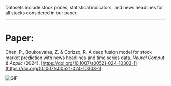 Datasets include stock prices, statistical indicators, and news headlines for all stocks considered in our paper.

------  
# Paper:
Chen, P., Boukouvalas, Z. & Corizzo, R. A deep fusion model for stock market prediction with news headlines and time series data. <em>Neural Comput & Applic</em> (2024).  [https://doi.org/10.1007/s00521-024-10303-1](https://doi.org/10.1007/s00521-024-10303-1)


![GIF](https://imgur.com/E7UgL91.gif)

